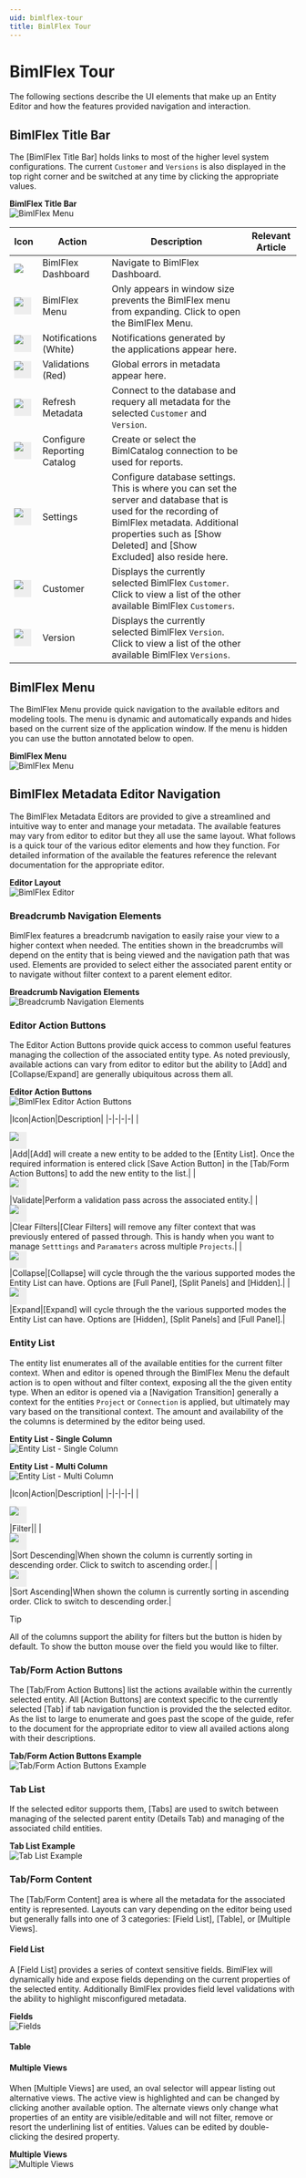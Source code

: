 ```yaml
---
uid: bimlflex-tour
title: BimlFlex Tour
---
```

# BimlFlex Tour  

The following sections describe the UI elements that make up an Entity Editor and how the features provided navigation and interaction.

[//]: # (TODO: Maybe snip a starting window?)

## BimlFlex Title Bar

The [BimlFlex Title Bar] holds links to most of the higher level system configurations.  The current `Customer` and `Versions` is also displayed in the top right corner and be switched at any time by clicking the appropriate values.

**BimlFlex Title Bar**  
![BimlFlex Menu](images/bimlflex-app-title-bar.png "BimlFlex Menu")

|Icon|Action|Description|Relevant Article|
|-|-|-|-|
|<img src="images/svg-icons/BimlFlex.svg"/>|<span class="nowrap-col m-5">BimlFlex Dashboard</span>|Navigate to BimlFlex Dashboard.||
|<div class="icon-col m-5" style="width:30px; height:30px;background:#EEE;"><img src="images/svg-icons/hamburger.svg"/></div>|<span class="nowrap-col m-5">BimlFlex Menu</span>|Only appears in window size prevents the BimlFlex menu from expanding.  Click to open the BimlFlex Menu.||
|<div class="icon-col m-5" style="width:30px; height:30px;background:#EEE;"><img src="images/svg-icons/alert.svg"/></div>|<span class="nowrap-col m-5">Notifications (White)</span>|Notifications generated by the applications appear here.||
|<div class="icon-col m-5" style="width:30px; height:30px;background:#EEE;"><img src="images/svg-icons/alert.svg"/></div>|<span class="nowrap-col m-5">Validations (Red)</span>|Global errors in metadata appear here.||
|<div class="icon-col m-5" style="width:30px; height:30px;background:#EEE;"><img src="images/svg-icons/refresh.svg"/></div>|<span class="nowrap-col m-5">Refresh Metadata</span>|Connect to the database and requery all metadata for the selected `Customer` and `Version`.||
|<div class="icon-col m-5" style="width:30px; height:30px;background:#EEE;"><img src="images/svg-icons/biml-catalog-connection.svg"/></div>|<span class="nowrap-col m-5">Configure Reporting Catalog</span>|Create or select the BimlCatalog connection to be used for reports.||
|<div class="icon-col m-5" style="width:30px; height:30px;background:#EEE;"><img src="images/svg-icons/portal-settings.svg"/></div>|<span class="nowrap-col m-5">Settings</span>|Configure database settings.  This is where you can set the server and database that is used for the recording of BimlFlex metadata.  Additional properties such as [Show Deleted] and [Show Excluded] also reside here.||
|<div class="icon-col m-5" style="width:30px; height:30px;background:#EEE;"><img src="images/svg-icons/customers.svg"/></div>|<span class="nowrap-col m-5">Customer</span>|Displays the currently selected BimlFlex `Customer`.  Click to view a list of the other available BimlFlex `Customers`.||
|<div class="icon-col m-5" style="width:30px; height:30px;background:#EEE;"><img src="images/svg-icons/versions.svg"/></div>|<span class="nowrap-col m-5">Version</span>|Displays the currently selected BimlFlex `Version`.  Click to view a list of the other available BimlFlex `Versions`.||


[//]: # (TODO: Icon for Hamburger)

## BimlFlex Menu

The BimlFlex Menu provide quick navigation to the available editors and modeling tools.  The menu is dynamic and automatically expands and hides based on the current size of the application window.  If the menu is hidden you can use the button annotated below to open.

**BimlFlex Menu**  
![BimlFlex Menu](images/bimlflex-app-menu.png "BimlFlex Menu")

## BimlFlex Metadata Editor Navigation

The BimlFlex Metadata Editors are provided to give a streamlined and intuitive way to enter and manage your metadata.  The available features may vary from editor to editor but they all use the same layout.  What follows is a quick tour of the various editor elements and how they function.  For detailed information of the available the features reference the relevant documentation for the appropriate editor.

**Editor Layout**  
![BimlFlex Editor](images/bimlflex-app-editor.png "BimlFlex Editor")


### Breadcrumb Navigation Elements

BimlFlex features a breadcrumb navigation to easily raise your view to a higher context when needed.  The entities shown in the breadcrumbs will depend on the entity that is being viewed and the navigation path that was used.  Elements are provided to select either the associated parent entity or to navigate without filter context to a parent element editor.

**Breadcrumb Navigation Elements**  
![Breadcrumb Navigation Elements](images/bimlflex-app-breadcrumbs.png "Breadcrumb Navigation Elements")

### Editor Action Buttons

The Editor Action Buttons provide quick access to common useful features managing the collection of the associated entity type.  As noted previously, available actions can vary from editor to editor but the ability to [Add] and [Collapse/Expand] are generally ubiquitous across them all.

**Editor Action Buttons**  
![BimlFlex Editor Action Buttons](images/bimlflex-app-editor-actions.png "BimlFlex Editor Action Buttons")

|Icon|Action|Description|
|-|-|-|-|
|<div class="icon-col m-5" style="width:30px; height:30px;background:#EEE;"><img src="images/svg-icons/add.svg"/></div>|<span class="nowrap-col m-5">Add</span>|[Add] will create a new entity to be added to the [Entity List].  Once the required information is entered click [Save Action Button] in the [Tab/Form Action Buttons] to add the new entity to the list.|
|<div class="icon-col m-5" style="width:30px; height:30px;background:#EEE;"><img src="images/svg-icons/validate.svg"/></div>|<span class="nowrap-col m-5">Validate</span>|Perform a validation pass across the associated entity.|
|<div class="icon-col m-5" style="width:30px; height:30px;background:#EEE;"><img src="images/svg-icons/filter-clear.svg"/></div>|<span class="nowrap-col m-5">Clear Filters</span>|[Clear Filters] will remove any filter context that was previously entered of passed through.  This is handy when you want to manage `Setttings` and `Paramaters` across multiple `Projects`.|
|<div class="icon-col m-5" style="width:30px; height:30px;background:#EEE;"><img src="images/svg-icons/expanded.svg"/></div>|<span class="nowrap-col m-5">Collapse</span>|[Collapse] will cycle through the the various supported modes the Entity List can have.  Options are [Full Panel], [Split Panels] and [Hidden].|
|<div class="icon-col m-5" style="width:30px; height:30px;background:#EEE;"><img src="images/svg-icons/collapsed.svg"/></div>|<span class="nowrap-col m-5">Expand</span>|[Expand] will cycle through the the various supported modes the Entity List can have.  Options are [Hidden], [Split Panels] and [Full Panel].|

### Entity List

The entity list enumerates all of the available entities for the current filter context.  When and editor is opened through the BimlFlex Menu the default action is to open without and filter context, exposing all the the given entity type.  When an editor is opened via a [Navigation Transition] generally a context for the entities `Project` or `Connection` is applied, but ultimately may vary based on the transitional context.  The amount and availability of the the columns is determined by the editor being used.

**Entity List - Single Column**  
![Entity List - Single Column](images/bimlflex-app-editor-list-single.png "Entity List - Single Column")

**Entity List - Multi Column**  
![Entity List - Multi Column](images/bimlflex-app-editor-list-multi.png "Entity List - Multi Column")

|Icon|Action|Description|
|-|-|-|-|
|<div class="icon-col m-5" style="width:30px; height:30px;background:#EEE;"><img src="images/svg-icons/hamburger.svg"/></div>|<span class="nowrap-col m-5">Filter</span>||
|<div class="icon-col m-5" style="width:30px; height:30px;background:#EEE;"><img src="images/svg-icons/sort-desc.svg"/></div>|<span class="nowrap-col m-5">Sort Descending</span>|When shown the column is currently sorting in descending order.  Click to switch to ascending order.|
|<div class="icon-col m-5" style="width:30px; height:30px;background:#EEE;"><img src="images/svg-icons/sort-asc.svg"/></div>|<span class="nowrap-col m-5">Sort Ascending</span>|When shown the column is currently sorting in ascending order.  Click to switch to descending order.|

> [!TIP]
> All of the columns support the ability for filters but the button is hiden by default.  To show the button mouse over the field you would like to filter.

### Tab/Form Action Buttons

The [Tab/From Action Buttons] list the actions available within the currently selected entity.  All [Action Buttons] are context specific to the currently selected [Tab] if tab navigation function is provided the the selected editor.  As the list to large to enumerate and goes past the scope of the guide, refer to the document for the appropriate editor to view all availed actions along with their descriptions.

**Tab/Form Action Buttons Example**  
![Tab/Form Action Buttons Example](images/bimlflex-app-batches-actions.png "Tab/Form Action Buttons Example")

### Tab List

If the selected editor supports them, [Tabs] are used to switch between managing of the selected parent entity (Details Tab) and managing of the associated child entities. 
  
**Tab List Example**  
![Tab List Example](images/bimlflex-app-batches-tabs.png "Tab List Example")

### Tab/Form Content

The [Tab/Form Content] area is where all the metadata for the associated entity is represented.  Layouts can vary depending on the editor being used but generally falls into one of 3 categories: [Field List], [Table], or [Multiple Views].

#### Field List

A [Field List] provides a series of context sensitive fields.  BimlFlex will dynamically hide and expose fields depending on the current properties of the selected entity.  Additionally BimlFlex provides field level validations with the ability to highlight misconfigured metadata.

**Fields**  
![Fields](images/bimlflex-app-batches-tabs-single-form-and-fields.png "Fields")

#### Table

#### Multiple Views

When [Multiple Views] are used, an oval selector will appear listing out alternative views.  The active view is highlighted and can be changed by clicking another available option.  The alternate views only change what properties of an entity are visible/editable and will not filter, remove or resort the underlining list of entities.  Values can be edited by double-clicking the desired property.

**Multiple Views**  
![Multiple Views](images/bimlflex-app-batches-tabs-subforms-and-tables.png "Multiple Views")
